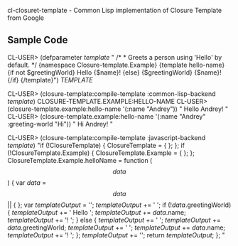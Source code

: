 cl-closuret-template - Common Lisp implementation of Closure Template from Google

Sample Code
-------------------------

   CL-USER> (defparameter *template* "
   /*
    * Greets a person using 'Hello' by default.
    */
   {namespace Closure-template.Example}
   {template hello-name}
     {if not $greetingWorld}
         Hello {$name}!
     {else}
        {$greetingWorld} {$name}!
     {/if}
   {/template}")
   *TEMPLATE*
   
   
   CL-USER> (closure-template:compile-template :common-lisp-backend *template*)
   CLOSURE-TEMPLATE.EXAMPLE:HELLO-NAME
   CL-USER> (closure-template.example:hello-name '(:name "Andrey"))
   "  Hello Andrey! "
   CL-USER> (closure-template.example:hello-name '(:name "Andrey" :greeting-world "Hi"))
   "  Hi Andrey! "
   
   
   CL-USER> (closure-template:compile-template :javascript-backend *template*)
   "if (!ClosureTemplate) {
       ClosureTemplate = {  };
   };
   if (!ClosureTemplate.Example) {
       ClosureTemplate.Example = {  };
   };
   ClosureTemplate.Example.helloName = function ($$data$$) {
       var $data$ = $$data$$ || {  };
       var $templateOutput$ = '';
       $templateOutput$ += ' ';
       if (!$data$.greetingWorld) {
           $templateOutput$ += ' Hello ';
           $templateOutput$ += $data$.name;
           $templateOutput$ += '! ';
       } else {
           $templateOutput$ += ' ';
           $templateOutput$ += $data$.greetingWorld;
           $templateOutput$ += ' ';
           $templateOutput$ += $data$.name;
           $templateOutput$ += '! ';
       };
       $templateOutput$ += '';
       return $templateOutput$;
   };
   "
